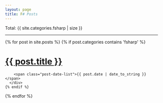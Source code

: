 ```yaml
---
layout: page
title: F# Posts
---
```

 Total: {{ site.categories.fsharp | size }}
<div class="posts">
  <hr />
  {% for post in site.posts %}
    {% if post.categories contains 'fsharp' %}
       <div class="post-list">
        <h1 class="post-title-list">
          <a href="{{ post.url }}" onclick="ga('send', 'event', 'fsharp', 'O: {{ post.title }}', '{{ page.url }}}', 10, { 'nonInteraction': 1 });">
            {{ post.title }}
          </a>
        </h1>

        <span class="post-date-list">{{ post.date | date_to_string }}</span>
      </div>
    {% endif %}
  {% endfor %}
</div>
